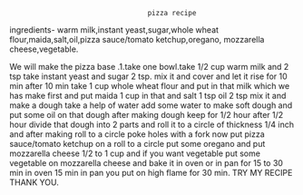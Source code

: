                                       pizza recipe      

ingredients- warm milk,instant yeast,sugar,whole wheat flour,maida,salt,oil,pizza sauce/tomato ketchup,oregano,
mozzarella cheese,vegetable.



We will make the pizza base .1.take one bowl.take 1/2 cup warm milk and 2 tsp take instant yeast and sugar 2 tsp. mix it and cover and let it rise for 10 min after 10 min take 1 cup whole wheat flour and put in that milk which we has make first and put maida 1 cup in that and salt 1 tsp oil 2 tsp mix it and make a dough take a help of water add some water to make soft dough and put some oil on that dough after making dough keep for 1/2 hour after 1/2 hour divide that dough into 2 parts and roll it to a circle of thickness 1/4 inch and after making roll to a circle poke holes with a fork now put pizza sauce/tomato ketchup on a roll to a circle put some oregano and put mozzarella cheese 1/2 to 1 cup and if you want vegetable put some vegetable on mozzarella cheese and bake it in oven or in pan for 15 to 30 min in oven 15 min in pan you put on high flame for 30 min.
                                  TRY MY RECIPE 
                                  THANK YOU.